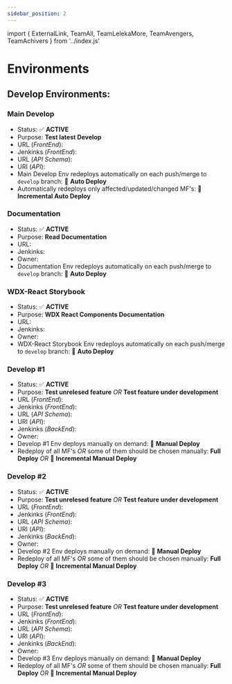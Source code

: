```yaml
---
sidebar_position: 2
---
```


import { ExternalLink, TeamAll, TeamLelekaMore, TeamAvengers, TeamAchivers } from '../index.js'

# Environments

## Develop Environments:

### Main Develop

- Status: ✅ **ACTIVE**
- Purpose: **Test latest Develop**
- URL (_FrontEnd_): <ExternalLink url="https://dev-audra.dev.topazdigital.cloud"/>
- Jenkinks (_FrontEnd_): <ExternalLink url="https://jenkins.dev.topazdigital.cloud/view/Audra-Dev/job/Audra-front"/>
- URL (_API Schema_): <ExternalLink url="https://audra-service.dev.topazdigital.cloud/graphiql"/>
- URI (_API_): <ExternalLink url="https://audra-service.dev.topazdigital.cloud/graphql"/>
- Main Develop Env redeploys automatically on each push/merge to `develop` branch: 🚀 **Auto Deploy**
- Automatically redeploys only affected/updated/changed MF's: 🚀 **Incremental Auto Deploy**

### Documentation

- Status: ✅ **ACTIVE**
- Purpose: **Read Documentation**
- URL: <ExternalLink url="https://dev-audra-docs.dev.topazdigital.cloud"/>
- Jenkinks: <ExternalLink url="https://jenkins.dev.topazdigital.cloud/view/Audra-Dev/job/audra-document"/>
- Owner: <TeamAll/>
- Documentation Env redeploys automatically on each push/merge to `develop` branch: 🚀 **Auto Deploy**

### WDX-React Storybook

- Status: ✅ **ACTIVE**
- Purpose: **WDX React Components Documentation**
- URL: <ExternalLink url="https://dev-audra-wdx.dev.topazdigital.cloud"/>
- Jenkinks: <ExternalLink url="https://jenkins.dev.topazdigital.cloud/view/Audra-Dev/job/audra-wdx"/>
- Owner: <TeamAll/>
- WDX-React Storybook Env redeploys automatically on each push/merge to `develop` branch: 🚀 **Auto Deploy**

### Develop #1

- Status: ✅ **ACTIVE**
- Purpose: **Test unrelesed feature** _OR_ **Test feature under development**
- URL (_FrontEnd_): <ExternalLink url="https://dev-audra-1.dev.topazdigital.cloud"/>
- Jenkinks (_FrontEnd_): <ExternalLink url="https://jenkins.dev.topazdigital.cloud/view/Audra-Dev/job/audra-front-1-3"/>
- URL (_API Schema_): <ExternalLink url="https://audra-service-1.dev.topazdigital.cloud/graphiql"/>
- URI (_API_): <ExternalLink url="https://audra-service-1.dev.topazdigital.cloud/graphql"/>
- Jenkinks (_BackEnd_): <ExternalLink url="https://jenkins.dev.topazdigital.cloud/view/Audra-Dev/job/audra-service-1-3"/>
- Owner: <TeamLelekaMore/>
- Develop #1 Env deploys manually on demand: 🛵 **Manual Deploy**
- Redeploy of all MF's _OR_ some of them should be chosen manually: **Full Deploy** _OR_ 🛵 **Incremental Manual Deploy**

### Develop #2

- Status: ✅ **ACTIVE**
- Purpose: **Test unrelesed feature** _OR_ **Test feature under development**
- URL (_FrontEnd_): <ExternalLink url="https://dev-audra-2.dev.topazdigital.cloud"/>
- Jenkinks (_FrontEnd_): <ExternalLink url="https://jenkins.dev.topazdigital.cloud/view/Audra-Dev/job/audra-front-1-3"/>
- URL (_API Schema_): <ExternalLink url="https://audra-service-2.dev.topazdigital.cloud/graphiql"/>
- URI (_API_): <ExternalLink url="https://audra-service-2.dev.topazdigital.cloud/graphql"/>
- Jenkinks (_BackEnd_): <ExternalLink url="https://jenkins.dev.topazdigital.cloud/view/Audra-Dev/job/audra-service-1-3"/>
- Owner: <TeamAvengers/>
- Develop #2 Env deploys manually on demand: 🛵 **Manual Deploy**
- Redeploy of all MF's _OR_ some of them should be chosen manually: **Full Deploy** _OR_ 🛵 **Incremental Manual Deploy**

### Develop #3

- Status: ✅ **ACTIVE**
- Purpose: **Test unrelesed feature** _OR_ **Test feature under development**
- URL (_FrontEnd_): <ExternalLink url="https://dev-audra-3.dev.topazdigital.cloud"/>
- Jenkinks (_FrontEnd_): <ExternalLink url="https://jenkins.dev.topazdigital.cloud/view/Audra-Dev/job/audra-front-1-3"/>
- URL (_API Schema_): <ExternalLink url="https://audra-service-2.dev.topazdigital.cloud/graphiql"/>
- URI (_API_): <ExternalLink url="https://audra-service-2.dev.topazdigital.cloud/graphql"/>
- Jenkinks (_BackEnd_): <ExternalLink url="https://jenkins.dev.topazdigital.cloud/view/Audra-Dev/job/audra-service-1-3"/>
- Owner: <TeamAchivers/>
- Develop #3 Env deploys manually on demand: 🛵 **Manual Deploy**
- Redeploy of all MF's _OR_ some of them should be chosen manually: **Full Deploy** _OR_ 🛵 **Incremental Manual Deploy**

